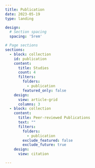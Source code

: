 ```yaml
---
title: Publication
date: 2023-05-19
type: landing

design:
  # Section spacing
  spacing: '5rem'

# Page sections
sections:
  - block: collection
    id: publication
    content:
      title: Studies
      count: 4
      filters:
        folders:
          - publication
        featured_only: false
    design:
      view: article-grid
      columns: 3
  - block: collection
    content:
      title: Peer-reviewed Publications
      text: ""
      filters:
        folders:
          - publication
        exclude_featured: false
        exclude_future: true
    design:
      view: citation

---
```

